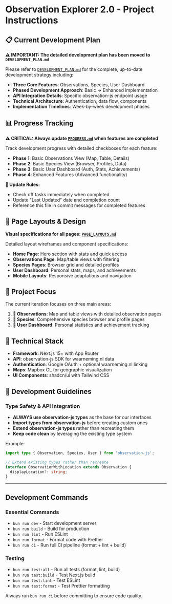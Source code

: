 # Observation Explorer 2.0 - Project Instructions

## 📋 **Current Development Plan**

**⚠️ IMPORTANT: The detailed development plan has been moved to `DEVELOPMENT_PLAN.md`**

Please refer to [`DEVELOPMENT_PLAN.md`](./DEVELOPMENT_PLAN.md) for the complete, up-to-date development strategy including:

- **Three Core Features**: Observations, Species, User Dashboard
- **Phased Development Approach**: Basic → Enhanced implementation
- **API Integration Details**: Specific observation-js endpoint usage
- **Technical Architecture**: Authentication, data flow, components
- **Implementation Timelines**: Week-by-week development phases

## 📊 **Progress Tracking**

**⚠️ CRITICAL: Always update [`PROGRESS.md`](./PROGRESS.md) when features are completed**

Track development progress with detailed checkboxes for each feature:
- **Phase 1**: Basic Observations View (Map, Table, Details)
- **Phase 2**: Basic Species View (Browser, Profiles, Data)
- **Phase 3**: Basic User Dashboard (Auth, Stats, Achievements)
- **Phase 4**: Enhanced Features (Advanced functionality)

**📝 Update Rules:**
- Check off tasks immediately when completed
- Update "Last Updated" date and completion count
- Reference this file in commit messages for completed features

## 🎨 **Page Layouts & Design**

**Visual specifications for all pages: [`PAGE_LAYOUTS.md`](./PAGE_LAYOUTS.md)**

Detailed layout wireframes and component specifications:
- **Home Page**: Hero section with stats and quick access
- **Observations Page**: Map/table views with filtering
- **Species Pages**: Browser grid and detailed profiles
- **User Dashboard**: Personal stats, maps, and achievements
- **Mobile Layouts**: Responsive adaptations and navigation

## 🎯 **Project Focus**

The current iteration focuses on three main areas:

1. **📍 Observations**: Map and table views with detailed observation pages
2. **🦋 Species**: Comprehensive species browser and profile pages
3. **👤 User Dashboard**: Personal statistics and achievement tracking

## 🔧 **Technical Stack**

- **Framework**: Next.js 15+ with App Router
- **API**: observation-js SDK for waarneming.nl data
- **Authentication**: Google OAuth + optional waarneming.nl linking
- **Maps**: Mapbox GL for geographic visualization
- **UI Components**: shadcn/ui with Tailwind CSS

## 📝 **Development Guidelines**

### **Type Safety & API Integration**
- **ALWAYS use observation-js types** as the base for our interfaces
- **Import types from observation-js** before creating custom ones
- **Extend observation-js types** rather than recreating them
- **Keep code clean** by leveraging the existing type system

Example:
```typescript
import type { Observation, Species, User } from 'observation-js';

// Extend existing types rather than recreate
interface ObservationWithLocation extends Observation {
  displayLocation?: string;
}
```

---

## Development Commands

### Essential Commands

- `bun run dev` - Start development server
- `bun run build` - Build for production
- `bun run lint` - Run ESLint
- `bun run format` - Format code with Prettier
- `bun run ci` - Run full CI pipeline (format + lint + build)

### Testing

- `bun run test:all` - Run all tests (format, lint, build)
- `bun run test:build` - Test Next.js build
- `bun run test:lint` - Test ESLint
- `bun run test:format` - Test Prettier formatting

Always run `bun run ci` before committing to ensure code quality.
